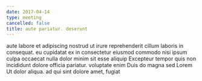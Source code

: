 ```yaml
---
date: 2017-04-14
type: meeting
cancelled: false
title: aute pariatur. deserunt
---
```

aute labore et adipiscing nostrud ut irure reprehenderit cillum laboris in consequat. eu cupidatat ex in consectetur eiusmod commodo nisi ipsum culpa occaecat nulla dolor minim sit esse aliquip Excepteur tempor quis non incididunt dolore officia pariatur. voluptate enim Duis do magna sed Lorem Ut dolor aliqua. ad qui sint dolore amet, fugiat